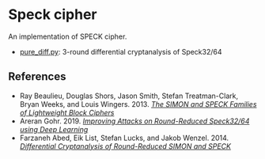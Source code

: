 Speck cipher
=================

An implementation of SPECK cipher.

* [pure_diff.py](pure_diff.py): 3-round differential cryptanalysis of Speck32/64

## References
* Ray Beaulieu, Douglas Shors, Jason Smith, Stefan Treatman-Clark, Bryan Weeks, and Louis Wingers. 2013. [_The SIMON and SPECK Families of Lightweight Block Ciphers_](https://eprint.iacr.org/2013/404)
* Areran Gohr. 2019. [_Improving Attacks on Round-Reduced Speck32/64 using Deep Learning_](https://eprint.iacr.org/2019/037)
* Farzaneh Abed, Eik List, Stefan Lucks, and Jakob Wenzel. 2014. [_Differential Cryptanalysis of Round-Reduced SIMON and SPECK_](https://www.iacr.org/archive/fse2014/85400194/85400194.pdf)
